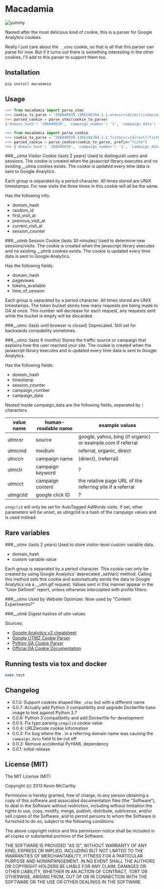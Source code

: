 # Macadamia

![yummy](http://i.imgur.com/qWDTNcg.jpg)

Named after the most delicious kind of cookie, this is a parser for Google Analytics cookies.

Really I just care about the `__utmz` cookie, so that is all that this parser can parse for now.  But if it turns out there is something interesting in the other cookies, I'll add to this parser to support them too.

## Installation

```bash
pip install macadamia
```

## Usage

```python
>>> from macadamia import parse_utmz
>>> cookie_to_parse = "208940939.1365186784.1.1.utmcsr=(direct)|utmccn=(direct)|utmcmd=(none)"
>>> parsed_cookie = parse_utmz(cookie_to_parse)
{'domain_hash': '208940939', 'campaign_number': '1', 'campaign_data': {'source': '(direct)', 'campaign_name': '(direct)', 'medium': '(none)'}, 'timestamp': datetime.datetime(2013, 4, 5, 8, 33, 4), 'session_counter': '1'}
```

```python
>>> from macadamia import parse_cookie
>>> cookie_to_parse = "208940939.1365186784.1.1.fiztmcsr=(direct)|fiztmccn=(direct)|fiztmcmd=(none)"
>>> parsed_cookie = parse_cookie(cookie_to_parse, prefix="fiztm")
>>> {'domain_hash': '208940939', 'campaign_number': '1', 'campaign_data': {'source': '(direct)', 'campaign_name': '(direct)', 'medium': '(none)'}, 'timestamp': datetime.datetime(2013, 4, 5, 8, 33, 4), 'session_counter': '1'}
```

###__utma Visitor Cookie (lasts 2 years)
Used to distinguish users and sessions. The cookie is created when the javascript library executes and no existing __utma cookies exists. The cookie is updated every time data is sent to Google Analytics.

Each group is separated by a period character. All times stored are UNIX timest­amps. For new visits the three times in this cookie will all be the same.

Has the following info:
  * domain_hash
  * random_id
  * first_visit_at
  * previous_visit_at
  * current_visit_at
  * session_counter

###__utmb Session Cookie (lasts 30 minutes)
Used to determine new sessions/visits. The cookie is created when the javascript library executes and no existing __utmb cookies exists. The cookie is updated every time data is sent to Google Analytics.

Has the following fields:
  * domain_hash
  * pageviews
  * tokens_available
  * time_of_session

Each group is separated by a period character. All times stored are UNIX timestamps. The token bucket stores how many requests are being made to GA at once. This number will decrease for each request, any requests sent while the bucket is empty will be discarded.

###__utmc (lasts until browser is closed)
Deprecated.  Still set for backwards compability sometimes.

###__utmz (lasts 6 months)
Stores the traffic source or campaign that explains how the user reached your site. The cookie is created when the javascript library executes and is updated every time data is sent to Google Analytics.

Has the following fields:

* domain_hash
* timestamp
* session_counter
* campaign_number
* campaign_data

Nested Inside campaign_data are the following fields, separated by `|` characters.

| value name | human-readable name | example values |
| ---------- | ------------------- | -------------- |
| utmcsr  | source | google, yahoo, bing (if organic) or example.com if referral |
| utmcmd  | medium | referral, organic, direct |
| utnccn  | campaign name | (direct), (referral) |
| utmctr  | campaign keyword | ? |
| utmcct  | campaign content | the relative page URL of the referring site if a referral |
| utmgclid | google click ID | ? |

`utmgclid` will only be set for AutoTagged AdWords visits. If set, other parameters will be unset, as utmgclid is a hash of the campaign values and is used instead.

## Rare variables

###__utmv (lasts 2 years)
Used to store visitor-level custom variable data. 

  * domain_hash
  * custom variable value

Each group is separated by a period character. This cookie can only be created by using Google Analytics' deprecated _setVar() method. Calling this method sets this cookie and automa­tically sends the data to Google Analytics via a __utm.gif request.  Values sent in this manner appear in the "User Define­d" report, unless otherwise interc­epted with profile filters.

###__utmx
Used by Website Optimizer.  Now used by "Content Experiments?"

###__utmk
Digest hashes of utm values

Sources:
  * [Google Analytics v2 cheatsheet](http://www.cheatography.com/jay-taylor/cheat-sheets/google-analytics-cookies-v2/)
  * [Google UTMZ Cookie Parser](http://daleconboy.com/portfolio/code/google-utmz-cookie-parser)
  * [Python GA Cookie Parser](https://github.com/ryonlife/Python-Google-Analytics-Cookie-Parser)
  * [Official GA Cookie Documentation](https://developers.google.com/analytics/devguides/collection/analyticsjs/cookie-usage)

## Running tests via tox and docker
```bash
make test
```

## Changelog

* 0.1.0: Support cookies shaped like `_utmz` but with a different name
* 0.0.7: Actually add Python 3 compatibility and upgrade Dockerfile base image to test against Python 3.7
* 0.0.6: Python 3 compatibility and add Dockerfile for development
* 0.0.5: Fix typo parsing `utmgclid` cookie value
* 0.0.4: URLDecode cookie information
* 0.0.3: Fix bug where the . in a referring domain name was causing the `campaign_data` field to be cut off
* 0.0.2: Remove accidential PyYAML dependency
* 0.0.1: initial release

## License (MIT)
The MIT License (MIT)

Copyright (c) 2013 Kevin McCarthy

Permission is hereby granted, free of charge, to any person obtaining a copy
of this software and associated documentation files (the "Software"), to deal
in the Software without restriction, including without limitation the rights
to use, copy, modify, merge, publish, distribute, sublicense, and/or sell
copies of the Software, and to permit persons to whom the Software is
furnished to do so, subject to the following conditions:

The above copyright notice and this permission notice shall be included in
all copies or substantial portions of the Software.

THE SOFTWARE IS PROVIDED "AS IS", WITHOUT WARRANTY OF ANY KIND, EXPRESS OR
IMPLIED, INCLUDING BUT NOT LIMITED TO THE WARRANTIES OF MERCHANTABILITY,
FITNESS FOR A PARTICULAR PURPOSE AND NONINFRINGEMENT. IN NO EVENT SHALL THE
AUTHORS OR COPYRIGHT HOLDERS BE LIABLE FOR ANY CLAIM, DAMAGES OR OTHER
LIABILITY, WHETHER IN AN ACTION OF CONTRACT, TORT OR OTHERWISE, ARISING FROM,
OUT OF OR IN CONNECTION WITH THE SOFTWARE OR THE USE OR OTHER DEALINGS IN
THE SOFTWARE.

